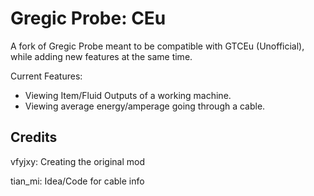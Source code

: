 # Gregic Probe: CEu
A fork of Gregic Probe meant to be compatible with GTCEu (Unofficial), while adding new features at the same time.

Current Features:
 - Viewing Item/Fluid Outputs of a working machine.
 - Viewing average energy/amperage going through a cable.

## Credits
vfyjxy: Creating the original mod

tian_mi: Idea/Code for cable info
